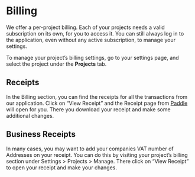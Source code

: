 # Billing

We offer a per-project billing. Each of your projects needs a valid subscription on its own, for you to access it. You can still always log in to the application, even without any active subscription, to manage your settings. 

To manage your project’s billing settings, go to your settings page, and select the project under the **Projects** tab.

## Receipts
In the Billing section, you can find the receipts for all the transactions from our application. Click on “View Receipt” and the Receipt page from [Paddle]() will open for you. There you download your receipt and make some additional changes. 

## Business Receipts
In many cases, you may want to add your companies VAT number of Addresses on your receipt. You can do this by visiting your project’s billing section under Settings > Projects > Manage. There click on “View Receipt” to open your receipt and make your changes. 
